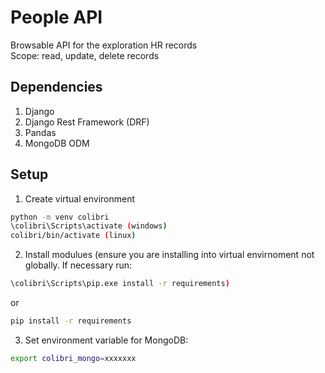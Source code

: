 # People API

Browsable API for the exploration HR records  
Scope: read, update, delete records

## Dependencies

1. Django
2. Django Rest Framework (DRF)
3. Pandas
4. MongoDB ODM  

## Setup

1. Create virtual environment

```bash
python -m venv colibri
\colibri\Scripts\activate (windows)
colibri/bin/activate (linux)
```  
2. Install modulues (ensure you are installing into virtual envirnoment not globally. If necessary run:

```bash
\colibri\Scripts\pip.exe install -r requirements)
```
or  

```bash
pip install -r requirements 
```

3. Set environment variable for MongoDB:

```bash
export colibri_mongo=xxxxxxx
```
